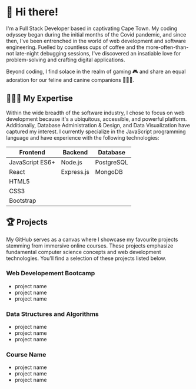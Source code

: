 # 👋 Hi there!

I'm a Full Stack Developer based in captivating Cape Town. My coding odyssey began during the initial months of the Covid pandemic, and since then, I've been entrenched in the world of web development and software engineering. Fuelled by countless cups of coffee and the more-often-than-not late-night debugging sessions, I've discovered an insatiable love for problem-solving and crafting digital applications.

Beyond coding, I find solace in the realm of gaming 🎮 and share an equal adoration for our feline and canine companions 🐶🩵😺. 

## 👩🏼‍💻 My Expertise
Within the wide breadth of the software industry, I chose to focus on web development because it's a ubiquitous, accessible, and powerful platform. Additionally, Database Administration & Design, and Data Visualization have captured my interest. I currently specialize in the JavaScript programming language and have experience with the following technologies:

| Frontend        | Backend    | Database   |
| --------------- | ---------- | ---------- |
| JavaScript ES6+ | Node.js    | PostgreSQL |
| React           | Express.js | MongoDB    |
| HTML5           |            |            |
| CSS3            |            |            |
| Bootstrap       |            |

<div></div>

## 🏆 Projects
My GitHub serves as a canvas where I showcase my favourite projects stemming from immersive online courses. These projects emphasize fundamental computer science concepts and web development technologies. You'll find a selection of these projects listed below. 

### Web Developement Bootcamp
* project name
* project name
* project name

### Data Structures and Algorithms
* project name
* project name
* project name

### Course Name
* project name
* project name
* project name


